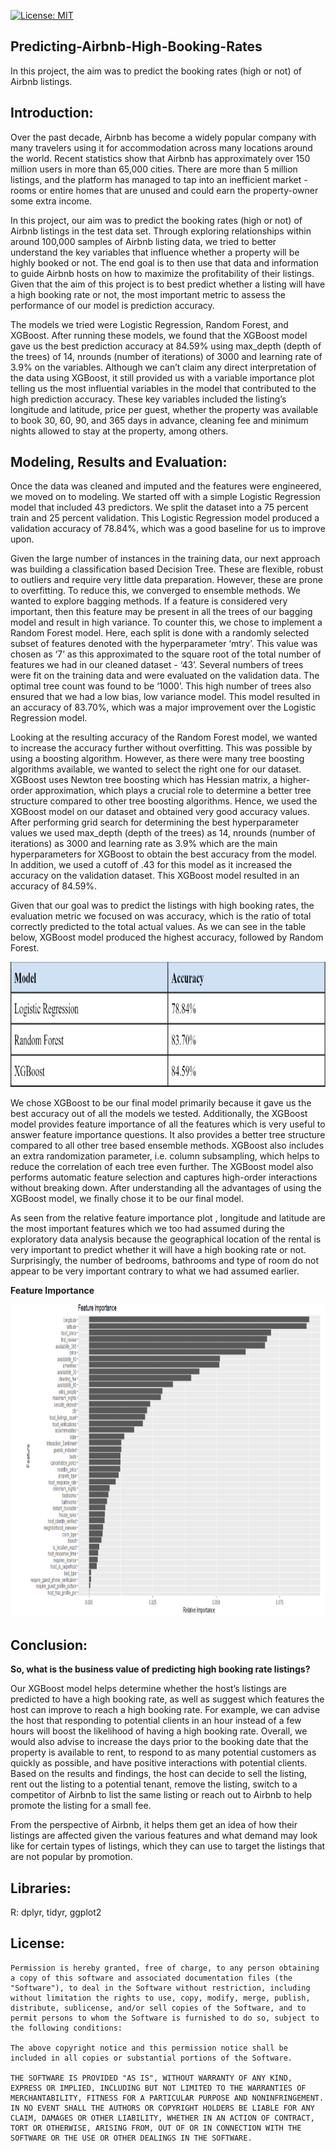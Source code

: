 [![License: MIT](https://img.shields.io/badge/License-MIT-green.svg)](https://opensource.org/licenses/MIT)

## Predicting-Airbnb-High-Booking-Rates
In this project, the aim was to predict the booking rates (high or not) of Airbnb listings.

## Introduction:

Over the past decade, Airbnb has become a widely popular company with many travelers using it for accommodation across many locations around the world. Recent statistics show that Airbnb has approximately over 150 million users in more than 65,000 cities. There are more than 5 million listings, and the platform has managed to tap into an inefficient market - rooms or entire homes that are unused and could earn the property-owner some extra income.

In this project, our aim was to predict the booking rates (high or not) of Airbnb listings in the test data set. Through exploring relationships within around 100,000 samples of Airbnb listing data, we tried to better understand the key variables that influence whether a property will be highly booked or not. The end goal is to then use that data and information to guide Airbnb hosts on how to maximize the profitability of their listings. Given that the aim of this project is to best predict whether a listing will have a high booking rate or not, the most important metric to assess the performance of our model is prediction accuracy.

The models we tried were Logistic Regression, Random Forest, and XGBoost. After running these models, we found that the XGBoost model gave us the best prediction accuracy at 84.59% using max_depth (depth of the trees) of 14, nrounds (number of iterations) of 3000 and learning rate of 3.9% on the variables. Although we can’t claim any direct interpretation of the data using XGBoost, it still provided us with a variable importance plot telling us the most influential variables in the model that contributed to the high prediction accuracy. These key variables included the listing’s longitude and latitude, price per guest, whether the property was available to book 30, 60, 90, and 365 days in advance, cleaning fee and minimum nights allowed to stay at the property, among others.

## Modeling, Results and Evaluation:

Once the data was cleaned and imputed and the features were engineered, we moved on to modeling. We started off with a simple Logistic Regression model that included 43 predictors. We split the dataset into a 75 percent train and 25 percent validation. This Logistic Regression model produced a validation accuracy of 78.84%, which was a good baseline for us to improve upon.  

Given the large number of instances in the training data, our next approach was building a classification based Decision Tree. These are flexible, robust to outliers and require very little data preparation. However, these are prone to overfitting. To reduce this, we converged to ensemble methods. We wanted to explore bagging methods. If a feature is considered very important, then this feature may be present in all the trees of our bagging model and result in high variance. To counter this, we chose to implement a Random Forest model. Here, each split is done with a randomly selected subset of features denoted with the hyperparameter ‘mtry’. This value was chosen as ‘7’ as this approximated to the square root of the total number of features we had in our cleaned dataset - ‘43’. Several numbers of trees were fit on the training data and were evaluated on the validation data. The optimal tree count was found to be ‘1000’. This high number of trees also ensured that we had a low bias, low variance model. This model resulted in an accuracy of 83.70%, which was a major improvement over the Logistic Regression model.

Looking at the resulting accuracy of the Random Forest model, we wanted to increase the accuracy further without overfitting. This was possible by using a boosting algorithm. However, as there were many tree boosting algorithms available, we wanted to select the right one for our dataset. XGBoost uses Newton tree boosting which has Hessian matrix, a higher-order approximation, which plays a crucial role to determine a better tree structure compared to other tree boosting algorithms. Hence, we used the XGBoost model on our dataset and obtained very good accuracy values. After performing grid search for determining the best hyperparameter values we used max_depth (depth of the trees) as 14, nrounds (number of iterations) as 3000 and learning rate as 3.9% which are the main hyperparameters for XGBoost to obtain the best accuracy from the model. In addition, we used a cutoff of .43 for this model as it increased the accuracy on the validation dataset. This XGBoost model resulted in an accuracy of 84.59%.

Given that our goal was to predict the listings with high booking rates, the evaluation metric we focused on was accuracy, which is the ratio of total correctly predicted to the total actual values. As we can see in the table below, XGBoost model produced the highest accuracy, followed by Random Forest.

<p align="center">
  <img  height="200" src="/Table.PNG">
</p>
  
We chose XGBoost to be our final model primarily because it gave us the best accuracy out of all the models we tested. Additionally, the XGBoost model provides feature importance of all the features which is very useful to answer feature importance questions. It also provides a better tree structure compared to all other tree based ensemble methods. XGBoost also includes an extra randomization parameter, i.e. column subsampling, which helps to reduce the correlation of each tree even further. The XGBoost model also performs automatic feature selection and captures high-order interactions without breaking down. After understanding all the advantages of using the XGBoost model, we finally chose it to be our final model.

As seen from the relative feature importance plot , longitude and latitude are the most important features which we too had assumed during the exploratory data analysis because the geographical location of the rental is very important to predict whether it will have a high booking rate or not. Surprisingly, the number of bedrooms, bathrooms and type of room do not appear to be very important contrary to what we had assumed earlier.

**Feature Importance**
<p align="center">
  <img  height="500" src="/FeatureImp.PNG">
</p>


## Conclusion:

**So, what is the business value of predicting high booking rate listings?**

Our XGBoost model helps determine whether the host’s listings are predicted to have a high booking rate, as well as suggest which features the host can improve to reach a high booking rate. For example, we can advise the host that responding to potential clients in an hour instead of a few hours will boost the likelihood of having a high booking rate. Overall, we would also advise to increase the days prior to the booking date that the property is available to rent, to respond to as many potential customers as quickly as possible, and have positive interactions with potential clients. Based on the results and findings, the host can decide to sell the listing, rent out the listing to a potential tenant, remove the listing, switch to a competitor of Airbnb to list the same listing or reach out to Airbnb to help promote the listing for a small fee. 

From the perspective of Airbnb, it helps them get an idea of how their listings are affected given the various features and what demand may look like for certain types of listings, which they can use to target the listings that are not popular by promotion.

## Libraries:
R: dplyr, tidyr, ggplot2

## License:
```
Permission is hereby granted, free of charge, to any person obtaining a copy of this software and associated documentation files (the "Software"), to deal in the Software without restriction, including without limitation the rights to use, copy, modify, merge, publish, distribute, sublicense, and/or sell copies of the Software, and to permit persons to whom the Software is furnished to do so, subject to the following conditions:

The above copyright notice and this permission notice shall be included in all copies or substantial portions of the Software.

THE SOFTWARE IS PROVIDED "AS IS", WITHOUT WARRANTY OF ANY KIND, EXPRESS OR IMPLIED, INCLUDING BUT NOT LIMITED TO THE WARRANTIES OF MERCHANTABILITY, FITNESS FOR A PARTICULAR PURPOSE AND NONINFRINGEMENT. IN NO EVENT SHALL THE AUTHORS OR COPYRIGHT HOLDERS BE LIABLE FOR ANY CLAIM, DAMAGES OR OTHER LIABILITY, WHETHER IN AN ACTION OF CONTRACT, TORT OR OTHERWISE, ARISING FROM, OUT OF OR IN CONNECTION WITH THE SOFTWARE OR THE USE OR OTHER DEALINGS IN THE SOFTWARE.
